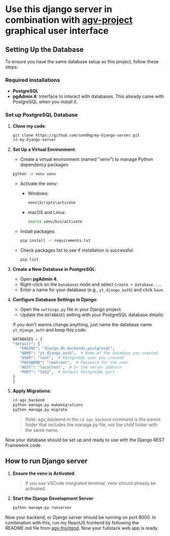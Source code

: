 # Use this django server in combination with [agv-project](https://github.com/sondhg/agv-project) graphical user interface

## Setting Up the Database

To ensure you have the same database setup as this project, follow these steps:

### Required installations

- **PostgreSQL**
- **pgAdmin 4**: Interface to interact with databases. This already came with PostgreSQL when you install it.

### Set up PostgreSQL Database

1. **Clone my code**:

   ```bash
   git clone https://github.com/sondhg/my-django-server.git
   cd my-django-server
   ```

2. **Set Up a Virtual Environment**:

   - Create a virtual environment (named "venv") to manage Python dependency packages:

   ```bash
   python -m venv venv
   ```

   - Activate the venv:

     - Windows:

       ```bash
       venv\Scripts\activate
       ```

     - macOS and Linux:

       ```bash
       source venv/bin/activate
       ```

   - Install packages:

     ```bash
     pip install -r requirements.txt
     ```

   - Check packages list to see if installation is successful:

     ```bash
     pip list
     ```

3. **Create a New Database in PostgreSQL**:

   - Open **pgAdmin 4**.
   - Right-click on the `Databases` node and select `Create > Database...`.
   - Enter a name for your database (e.g., `yt_django_auth`) and click `Save`.

4. **Configure Database Settings in Django**:

   - Open the `settings.py` file in your Django project.
   - Update the `DATABASES` setting with your PostgreSQL database details:

   If you don't wanna change anything, just name the database name `yt_django_auth` and keep this code:

   ```python
   DATABASES = {
   "default": {
      "ENGINE": "django.db.backends.postgresql",
      "NAME": "yt_django_auth",  # Name of the database you created
      "USER": "root",  # PostgreSQL user you created
      "PASSWORD": "rootroot",  # Password for the user
      "HOST": "localhost",  # Or the server address
      "PORT": "5432",  # Default PostgreSQL port
   }
   }
   ```

5. **Apply Migrations**:

   ```bash
   cd agv_backend
   python manage.py makemigrations
   python manage.py migrate
   ```

   > Note: agv_backend in the `cd agv_backend` command is the parent folder that includes the manage.py file, not the child folder with the same name.

Now your database should be set up and ready to use with the Django REST Framework code.

## How to run Django server

1. **Ensure the venv is Activated**:

   > If you use VSCode integrated terminal, venv should already be activated.

2. **Start the Django Development Server**:

   ```bash
   python manage.py runserver
   ```

Now your backend, or Django server should be running on port 8000. In combination with this, run my ReactJS frontend by following the README.md file from [agv-frontend](https://github.com/sondhg/agv-frontend). Now your fullstack web app is ready.
